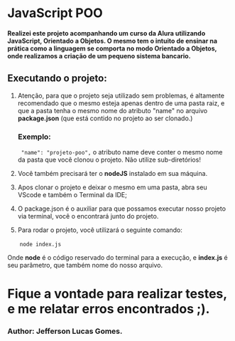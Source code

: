 # JavaScript POO
#### Realizei este projeto acompanhando um curso da Alura utilizando JavaScript, Orientado a Objetos. O mesmo tem o intuito de ensinar na prática como a linguagem se comporta no modo Orientado a Objetos, onde realizamos a criação de um pequeno sistema bancario.



## Executando o projeto:

1. Atenção, para que o projeto seja utilizado sem problemas, é altamente recomendado que o mesmo esteja apenas dentro de uma pasta raiz, e que a pasta tenha o mesmo nome do atributo "name" no arquivo **package.json** (que está contido no projeto ao ser clonado.)

   ### Exemplo:

   ` "name": "projeto-poo",`    o atributo name deve conter o mesmo nome da pasta que você clonou o projeto. Não utilize sub-diretórios!

2. Você também precisará ter o **nodeJS** instalado em sua máquina.

3. Apos clonar o projeto e deixar o mesmo em uma pasta, abra seu VScode e também o Terminal da IDE;

4. O package.json é o auxiliar para que possamos executar nosso projeto via terminal, você o encontrará junto do projeto.

5. Para rodar o projeto, você utilizará o seguinte comando:

   ​									`node index.js`

Onde **node** é o código reservado do terminal para a execução, e **index.js** é seu parâmetro, que também nome do nosso arquivo.

# Fique a vontade para realizar testes, e me relatar erros encontrados ;).

### Author: Jefferson Lucas Gomes.



